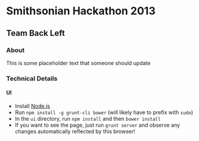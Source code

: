 # Smithsonian Hackathon 2013
## Team Back Left

### About

This is some placeholder text that someone should update

### Technical Details

#### UI

*    Install [Node.js](http://nodejs.org)
*    Run `npm install -g grunt-cli bower` (will likely have to prefix with `sudo`)
*    In the `ui` directory, run `npm install` and then `bower install`
*    If you want to see the page, just run `grunt server` and observe any changes automatically reflected by this browser!

